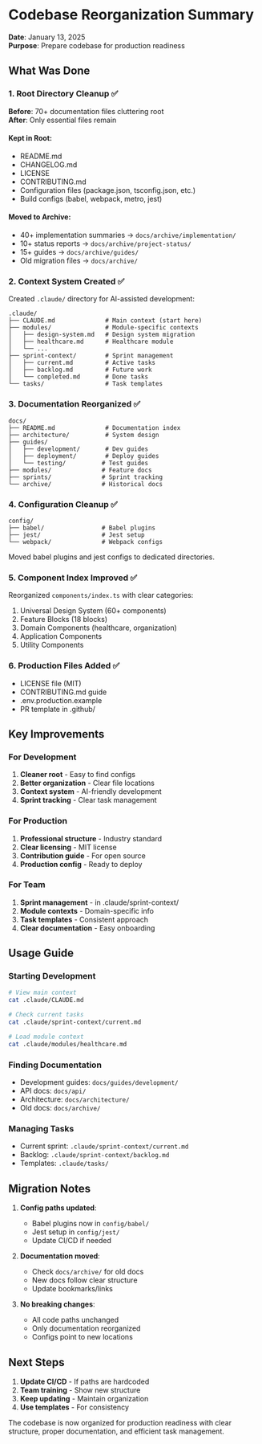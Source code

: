 # Codebase Reorganization Summary

**Date**: January 13, 2025  
**Purpose**: Prepare codebase for production readiness

## What Was Done

### 1. Root Directory Cleanup ✅
**Before**: 70+ documentation files cluttering root  
**After**: Only essential files remain

#### Kept in Root:
- README.md
- CHANGELOG.md
- LICENSE
- CONTRIBUTING.md
- Configuration files (package.json, tsconfig.json, etc.)
- Build configs (babel, webpack, metro, jest)

#### Moved to Archive:
- 40+ implementation summaries → `docs/archive/implementation/`
- 10+ status reports → `docs/archive/project-status/`
- 15+ guides → `docs/archive/guides/`
- Old migration files → `docs/archive/`

### 2. Context System Created ✅
Created `.claude/` directory for AI-assisted development:

```
.claude/
├── CLAUDE.md              # Main context (start here)
├── modules/               # Module-specific contexts
│   ├── design-system.md   # Design system migration
│   ├── healthcare.md      # Healthcare module
│   └── ...
├── sprint-context/        # Sprint management
│   ├── current.md         # Active tasks
│   ├── backlog.md         # Future work
│   └── completed.md       # Done tasks
└── tasks/                 # Task templates
```

### 3. Documentation Reorganized ✅
```
docs/
├── README.md              # Documentation index
├── architecture/          # System design
├── guides/               
│   ├── development/       # Dev guides
│   ├── deployment/        # Deploy guides
│   └── testing/          # Test guides
├── modules/              # Feature docs
├── sprints/              # Sprint tracking
└── archive/              # Historical docs
```

### 4. Configuration Cleanup ✅
```
config/
├── babel/                # Babel plugins
├── jest/                 # Jest setup
└── webpack/              # Webpack configs
```

Moved babel plugins and jest configs to dedicated directories.

### 5. Component Index Improved ✅
Reorganized `components/index.ts` with clear categories:
1. Universal Design System (60+ components)
2. Feature Blocks (18 blocks)
3. Domain Components (healthcare, organization)
4. Application Components
5. Utility Components

### 6. Production Files Added ✅
- LICENSE file (MIT)
- CONTRIBUTING.md guide
- .env.production.example
- PR template in .github/

## Key Improvements

### For Development
1. **Cleaner root** - Easy to find configs
2. **Better organization** - Clear file locations
3. **Context system** - AI-friendly development
4. **Sprint tracking** - Clear task management

### For Production
1. **Professional structure** - Industry standard
2. **Clear licensing** - MIT license
3. **Contribution guide** - For open source
4. **Production config** - Ready to deploy

### For Team
1. **Sprint management** - in .claude/sprint-context/
2. **Module contexts** - Domain-specific info
3. **Task templates** - Consistent approach
4. **Clear documentation** - Easy onboarding

## Usage Guide

### Starting Development
```bash
# View main context
cat .claude/CLAUDE.md

# Check current tasks
cat .claude/sprint-context/current.md

# Load module context
cat .claude/modules/healthcare.md
```

### Finding Documentation
- Development guides: `docs/guides/development/`
- API docs: `docs/api/`
- Architecture: `docs/architecture/`
- Old docs: `docs/archive/`

### Managing Tasks
- Current sprint: `.claude/sprint-context/current.md`
- Backlog: `.claude/sprint-context/backlog.md`
- Templates: `.claude/tasks/`

## Migration Notes

1. **Config paths updated**:
   - Babel plugins now in `config/babel/`
   - Jest setup in `config/jest/`
   - Update CI/CD if needed

2. **Documentation moved**:
   - Check `docs/archive/` for old docs
   - New docs follow clear structure
   - Update bookmarks/links

3. **No breaking changes**:
   - All code paths unchanged
   - Only documentation reorganized
   - Configs point to new locations

## Next Steps

1. **Update CI/CD** - If paths are hardcoded
2. **Team training** - Show new structure
3. **Keep updating** - Maintain organization
4. **Use templates** - For consistency

The codebase is now organized for production readiness with clear structure, proper documentation, and efficient task management.